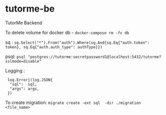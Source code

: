 # tutorme-be

TutorMe Backend

To delete volume for docker db - `docker-compose rm -fv db`

sq : `sq.Select("*").From("auth").Where(sq.And{sq.Eq{"auth.token": token}, sq.Eq{"auth.auth_type": authType}})`

psql: `psql "postgres://tutorme:secretpassword1@localhost:5432/tutorme?sslmode=disable"`

Logging :

```
 log.Errorj(log.JSON{
  "sql":  sql,
  "args": args,
 })
```

To create migration:
`migrate create -ext sql  -dir ./migration <file_name>`
